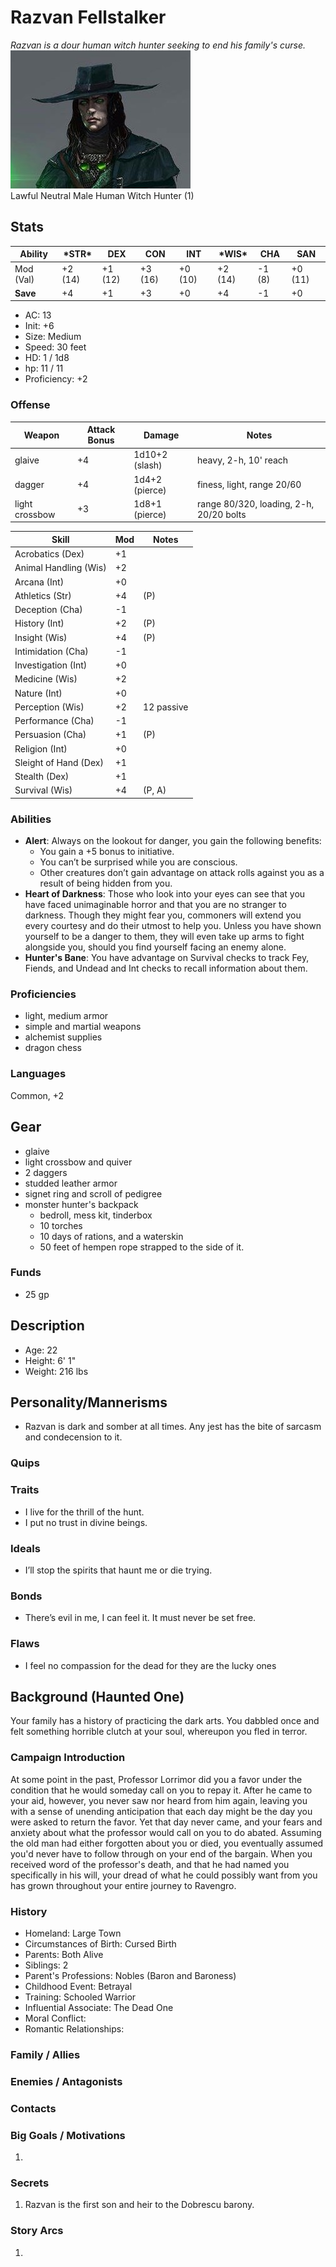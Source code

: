# Razvan Fellstalker
*Razvan is a dour human witch hunter seeking to end his family's curse.*  
![Razvan](./images/razvan.jpg)  
Lawful Neutral Male Human Witch Hunter (1)

## Stats
|**Ability**|**\*STR\***|**DEX**|**CON**|**INT**|**\*WIS\***|**CHA**|**SAN**|
| ---- | ---- | ---- | ---- | ---- | ---- | ---- | ---- |
|Mod (Val)| +2 (14) | +1 (12) | +3 (16) | +0 (10) | +2 (14) | -1 (8) | +0 (11) |
|**Save**| +4 | +1 | +3 | +0 | +4 | -1 | +0 |

- AC: 13
- Init: +6
- Size: Medium
- Speed: 30 feet
- HD: 1 / 1d8
- hp: 11 / 11
- Proficiency: +2

### Offense


| Weapon | Attack Bonus | Damage | Notes |
| ---- | ---- | ---- | ---- |
| glaive | +4 | 1d10+2 (slash) | heavy, 2-h, 10' reach |
| dagger | +4 | 1d4+2 (pierce) | finess, light, range 20/60 |
| light crossbow | +3 | 1d8+1 (pierce) | range 80/320, loading, 2-h, 20/20 bolts |

| Skill | Mod | Notes
| ---- | ---- | ---- |
| Acrobatics (Dex) | +1||
| Animal Handling (Wis) | +2 ||
| Arcana (Int) | +0 ||
| Athletics (Str) | +4 | (P) |
| Deception (Cha) | -1 ||
| History (Int) | +2 | (P) |
| Insight (Wis)| +4 | (P) |
| Intimidation (Cha) | -1 ||
| Investigation (Int) | +0 ||
| Medicine (Wis) | +2 ||
| Nature (Int) | +0 ||
| Perception (Wis) | +2 | 12 passive |
| Performance (Cha) | -1 ||
| Persuasion (Cha) | +1 | (P) |
| Religion (Int) | +0 ||
| Sleight of Hand (Dex) | +1 ||
| Stealth (Dex) | +1 ||
| Survival (Wis) | +4 | (P, A)|

### Abilities
- **Alert**: Always on the lookout for danger, you gain the following benefits:
	- You gain a +5 bonus to initiative.
	- You can’t be surprised while you are conscious.
	- Other creatures don’t gain advantage on attack rolls against you as a result of being hidden from you.
- **Heart of Darkness**: Those who look into your eyes can see that you have faced unimaginable horror and that you are no stranger to darkness. Though they might fear you, commoners will extend you every courtesy and do their utmost to help you. Unless you have shown yourself to be a danger to them, they will even take up arms to  fight alongside you, should you  find yourself facing an enemy alone.
- **Hunter's Bane**: You have advantage on Survival checks to track Fey, Fiends, and Undead and Int checks to recall information about them.

### Proficiencies
- light, medium armor
- simple and martial weapons
- alchemist supplies
- dragon chess

### Languages
Common,  +2

## Gear
- glaive
- light crossbow and quiver
- 2 daggers
- studded leather armor
- signet ring and scroll of pedigree
- monster hunter's backpack
	-  bedroll, mess kit, tinderbox
	- 10 torches
	- 10 days of rations, and a waterskin
	- 50 feet of hempen rope strapped to the side of it.

### Funds
- 25 gp

## Description
- Age: 22
- Height: 6' 1"
- Weight: 216 lbs

## Personality/Mannerisms
- Razvan is dark and somber at all times. Any jest has the bite of sarcasm and condecension to it.

### Quips

### Traits
- I live for the thrill of the hunt.
- I put no trust in divine beings.

### Ideals
- I’ll stop the spirits that haunt me or die trying.

### Bonds
- There’s evil in me, I can feel it. It must never be set free.

### Flaws
- I feel no compassion for the dead for they are the lucky ones

## Background (Haunted One)
Your family has a history of practicing the dark arts. You dabbled once and felt something horrible clutch at your soul, whereupon you  fled in terror.

### Campaign Introduction
At some point in the past, Professor Lorrimor did you a favor under the condition that he would someday call on you to repay it. After he came to your aid, however, you never saw nor heard from him again, leaving you with a sense of unending anticipation that each day might be the day you were asked to return the favor. Yet that day never came, and your fears and anxiety about what the professor would call on you to do abated. Assuming the old man had either forgotten about you or died, you eventually assumed you'd never have to follow through on your end of the bargain. When you received word of the professor's death, and that he had named you specifically in his will, your dread of what he could possibly want from you has grown throughout your entire journey to Ravengro.

### History
- Homeland: Large Town
- Circumstances of Birth: Cursed Birth
- Parents: Both Alive
- Siblings: 2
- Parent's Professions: Nobles (Baron and Baroness)
- Childhood Event: Betrayal
- Training: Schooled Warrior
- Influential Associate: The Dead One
- Moral Conflict: 
- Romantic Relationships: 

### Family / Allies

### Enemies / Antagonists

### Contacts

### Big Goals / Motivations

1. 

### Secrets
1.  Razvan is the first son and heir to the Dobrescu barony.

### Story Arcs
1. 